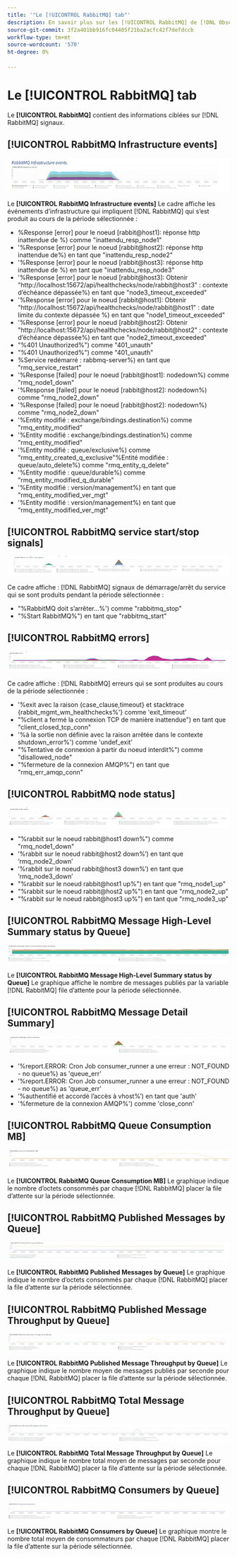 ```yaml
---
title: '"Le [!UICONTROL RabbitMQ] tab"'
description: En savoir plus sur les [!UICONTROL RabbitMQ] de [!DNL Observation for Adobe Commerce].
source-git-commit: 3f2a401bb916fc04405f21ba2acfc42f7defdccb
workflow-type: tm+mt
source-wordcount: '570'
ht-degree: 0%

---
```


# Le [!UICONTROL RabbitMQ] tab

Le **[!UICONTROL RabbitMQ]** contient des informations ciblées sur [!DNL RabbitMQ] signaux.

## [!UICONTROL RabbitMQ Infrastructure events]

![Événements d’infrastructure RabbitMQ](../../assets/tools/observation-for-adobe-commerce/rabbitmq-tab-1.jpeg)

Le **[!UICONTROL RabbitMQ Infrastructure events]** Le cadre affiche les événements d’infrastructure qui impliquent [!DNL RabbitMQ] qui s’est produit au cours de la période sélectionnée :

* %Response [error] pour le noeud [rabbit@host1]: réponse http inattendue de %) comme &quot;inattendu_resp_node1&quot;
* &#39;%Response [error] pour le noeud [rabbit@host2]: réponse http inattendue de%) en tant que &quot;inattendu_resp_node2&quot;
* &#39;%Response [error] pour le noeud [rabbit@host3]: réponse http inattendue de %) en tant que &quot;inattendu_resp_node3&quot;
* &#39;%Response [error] pour le noeud [rabbit@host3]: Obtenir &quot;http://localhost:15672/api/healthchecks/node/rabbit@host3&quot; : contexte d’échéance dépassée%) en tant que &quot;node3_timeout_exceeded&quot;
* &#39;%Response [error] pour le noeud [rabbit@host1]: Obtenir &quot;http://localhost:15672/api/healthchecks/node/rabbit@host1&quot; : date limite du contexte dépassée %) en tant que &quot;node1_timeout_exceeded&quot;
* &#39;%Response [error] pour le noeud [rabbit@host2]: Obtenir &quot;http://localhost:15672/api/healthchecks/node/rabbit@host2&quot; : contexte d’échéance dépassée%) en tant que &quot;node2_timeout_exceeded&quot;
* &quot;%401 Unauthorized%&quot;) comme &quot;401_unauth&quot;
* &quot;%401 Unauthorized%&quot;) comme &quot;401_unauth&quot;
* %Service redémarré : rabbmq-server%) en tant que &quot;rmq_service_restart&quot;
* &#39;%Response [failed] pour le noeud [rabbit@host1]: nodedown%) comme &quot;rmq_node1_down&quot;
* &#39;%Response [failed] pour le noeud [rabbit@host2]: nodedown%) comme &quot;rmq_node2_down&quot;
* &#39;%Response [failed] pour le noeud [rabbit@host2]: nodedown%) comme &quot;rmq_node2_down&quot;
* &#39;%Entity modifié : exchange/bindings.destination%) comme &quot;rmq_entity_modified&quot;
* &#39;%Entity modifié : exchange/bindings.destination%) comme &quot;rmq_entity_modified&quot;
* &#39;%Entity modifié : queue/exclusive%) comme &quot;rmq_entity_created_q_exclusive&quot;%Entité modifiée : queue/auto_delete%) comme &quot;rmq_entity_q_delete&quot;
* &#39;%Entity modifié : queue/durable%) comme &quot;rmq_entity_modified_q_durable&quot;
* &#39;%Entity modifié : version/management%) en tant que &quot;rmq_entity_modified_ver_mgt&quot;
* &#39;%Entity modifié : version/management%) en tant que &quot;rmq_entity_modified_ver_mgt&quot;

## [!UICONTROL RabbitMQ service start/stop signals]

![Signaux de démarrage/arrêt du service RabbitMQ](../../assets/tools/observation-for-adobe-commerce/rabbitmq-tab-2.jpeg)

Ce cadre affiche : [!DNL RabbitMQ] signaux de démarrage/arrêt du service qui se sont produits pendant la période sélectionnée :

* &quot;%RabbitMQ doit s’arrêter...%&#39;) comme &quot;rabbitmq_stop&quot;
* &quot;%Start RabbitMQ%&quot;) en tant que &quot;rabbitmq_start&quot;

## [!UICONTROL RabbitMQ errors]

![Erreurs RabbitMQ](../../assets/tools/observation-for-adobe-commerce/rabbitmq-tab-3.jpeg)

Ce cadre affiche : [!DNL RabbitMQ] erreurs qui se sont produites au cours de la période sélectionnée :

* &#39;%exit avec la raison {case_clause,timeout} et stacktrace {rabbit_mgmt_wm_healthchecks%&#39;} comme &#39;exit_timeout&#39;
* &quot;%client a fermé la connexion TCP de manière inattendue&quot;) en tant que &quot;client_closed_tcp_conn&quot;
* &#39;%à la sortie non définie avec la raison arrêtée dans le contexte shutdown_error%&#39;) comme &#39;undef_exit&#39;
* &quot;%Tentative de connexion à partir du noeud interdit%&quot;) comme &quot;disallowed_node&quot;
* &quot;%fermeture de la connexion AMQP%&quot;) en tant que &quot;rmq_err_amqp_conn&quot;

## [!UICONTROL RabbitMQ node status]

![État du noeud RabbitMQ](../../assets/tools/observation-for-adobe-commerce/rabbitmq-tab-4.jpeg)

* &quot;%rabbit sur le noeud rabbit@host1 down%&quot;) comme &quot;rmq_node1_down&quot;
* ’%rabbit sur le noeud rabbit@host2 down%’) en tant que ’rmq_node2_down’
* ’%rabbit sur le noeud rabbit@host3 down%’) en tant que ’rmq_node3_down’
* &quot;%rabbit sur le noeud rabbit@host1 up%&quot;) en tant que &quot;rmq_node1_up&quot;
* &quot;%rabbit sur le noeud rabbit@host2 up%&quot;) en tant que &quot;rmq_node2_up&quot;
* &quot;%rabbit sur le noeud rabbit@host3 up%&quot;) en tant que &quot;rmq_node3_up&quot;

## [!UICONTROL RabbitMQ Message High-Level Summary status by Queue]

![État du résumé de haut niveau du message RabbitMQ par file d’attente](../../assets/tools/observation-for-adobe-commerce/rabbitmq-tab-5.jpeg)

Le **[!UICONTROL RabbitMQ Message High-Level Summary status by Queue]** Le graphique affiche le nombre de messages publiés par la variable [!DNL RabbitMQ] file d’attente pour la période sélectionnée.

## [!UICONTROL RabbitMQ Message Detail Summary]

![Résumé des détails du message RabbitMQ](../../assets/tools/observation-for-adobe-commerce/rabbitmq-tab-6.jpeg)

* ’%report.ERROR: Cron Job consumer_runner a une erreur : NOT_FOUND - no queue%) as &#39;queue_err&#39;
* ’%report.ERROR: Cron Job consumer_runner a une erreur : NOT_FOUND - no queue%) as &#39;queue_err&#39;
* ’%authentifié et accordé l’accès à vhost%’) en tant que &#39;auth&#39;
* &#39;%fermeture de la connexion AMQP%&#39;) comme &#39;close_conn&#39;

## [!UICONTROL RabbitMQ Queue Consumption MB]

![MQ Consommation de la file d’attente RabbitMQ (Mo)](../../assets/tools/observation-for-adobe-commerce/rabbitmq-tab-7.jpeg)

Le **[!UICONTROL RabbitMQ Queue Consumption MB]** Le graphique indique le nombre d’octets consommés par chaque [!DNL RabbitMQ] placer la file d’attente sur la période sélectionnée.

## [!UICONTROL RabbitMQ Published Messages by Queue]

![Messages publiés par RabbitMQ par file d’attente](../../assets/tools/observation-for-adobe-commerce/rabbitmq-tab-8.jpeg)

Le **[!UICONTROL RabbitMQ Published Messages by Queue]** Le graphique indique le nombre d’octets consommés par chaque [!DNL RabbitMQ] placer la file d’attente sur la période sélectionnée.

## [!UICONTROL RabbitMQ Published Message Throughput by Queue]

![Débit des messages publiés sur RabbitMQ par file d’attente](../../assets/tools/observation-for-adobe-commerce/rabbitmq-tab-9.jpeg)

Le **[!UICONTROL RabbitMQ Published Message Throughput by Queue]** Le graphique indique le nombre moyen de messages publiés par seconde pour chaque [!DNL RabbitMQ] placer la file d’attente sur la période sélectionnée.

## [!UICONTROL RabbitMQ Total Message Throughput by Queue]

![Débit total des messages RabbitMQ par file d’attente](../../assets/tools/observation-for-adobe-commerce/rabbitmq-tab-10.jpeg)

Le **[!UICONTROL RabbitMQ Total Message Throughput by Queue]** Le graphique indique le nombre total moyen de messages par seconde pour chaque [!DNL RabbitMQ] placer la file d’attente sur la période sélectionnée.

## [!UICONTROL RabbitMQ Consumers by Queue]

![Consommateurs RabbitMQ par file d’attente](../../assets/tools/observation-for-adobe-commerce/rabbitmq-tab-11.jpeg)

Le **[!UICONTROL RabbitMQ Consumers by Queue]** Le graphique montre le nombre total moyen de consommateurs par chaque [!DNL RabbitMQ] placer la file d’attente sur la période sélectionnée.
